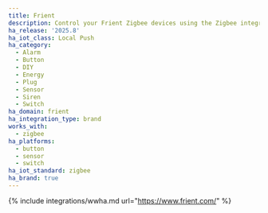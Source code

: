```yaml
---
title: Frient
description: Control your Frient Zigbee devices using the Zigbee integration.
ha_release: '2025.8'
ha_iot_class: Local Push
ha_category:
  - Alarm
  - Button
  - DIY
  - Energy
  - Plug
  - Sensor
  - Siren
  - Switch
ha_domain: frient
ha_integration_type: brand
works_with:
  - zigbee
ha_platforms:
  - button
  - sensor
  - switch
ha_iot_standard: zigbee
ha_brand: true
---
```


{% include integrations/wwha.md url="https://www.frient.com/" %}
